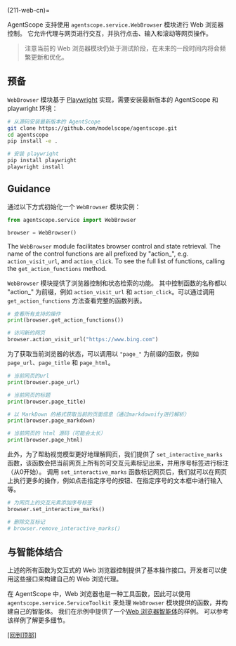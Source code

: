(211-web-cn)=

AgentScope 支持使用 `agentscope.service.WebBrowser` 模块进行 Web 浏览器控制。
它允许代理与网页进行交互，并执行点击、输入和滚动等网页操作。

> 注意当前的 Web 浏览器模块仍处于测试阶段，在未来的一段时间内将会频繁更新和优化。

## 预备

`WebBrowser` 模块基于 [Playwright](https://playwright.dev/) 实现，需要安装最新版本的 AgentScope 和 playwright 环境：

```bash
# 从源码安装最新版本的 AgentScope
git clone https://github.com/modelscope/agentscope.git
cd agentscope
pip install -e .

# 安装 playwright
pip install playwright
playwright install
```

## Guidance

通过以下方式初始化一个 `WebBrowser` 模块实例：

```python
from agentscope.service import WebBrowser

browser = WebBrowser()
```

The `WebBrowser` module facilitates browser control and state retrieval.
The name of the control functions are all prefixed by "action_", e.g. `action_visit_url`,
and `action_click`. To see the full list of functions, calling the `get_action_functions` method.

`WebBrowser` 模块提供了浏览器控制和状态检索的功能。
其中控制函数的名称都以 "action_" 为前缀，例如 `action_visit_url` 和 `action_click`。可以通过调用 `get_action_functions` 方法查看完整的函数列表。

```python
# 查看所有支持的操作
print(browser.get_action_functions())

# 访问新的网页
browser.action_visit_url("https://www.bing.com")
```

为了获取当前浏览器的状态，可以调用以 `"page_"` 为前缀的函数，例如 `page_url`、`page_title` 和 `page_html`。

```python
# 当前网页的url
print(browser.page_url)

# 当前网页的标题
print(browser.page_title)

# 以 MarkDown 的格式获取当前的页面信息（通过markdownify进行解析）
print(browser.page_markdown)

# 当前网页的 html 源码（可能会太长）
print(browser.page_html)
```

此外，为了帮助视觉模型更好地理解网页，我们提供了 `set_interactive_marks` 函数，该函数会把当前网页上所有的可交互元素标记出来，并用序号标签进行标注（从0开始）。
调用 `set_interactive_marks` 函数标记网页后，我们就可以在网页上执行更多的操作，例如点击指定序号的按钮、在指定序号的文本框中进行输入等。

```python
# 为网页上的交互元素添加序号标签
browser.set_interactive_marks()

# 删除交互标记
# browser.remove_interactive_marks()
```

## 与智能体结合

上述的所有函数为交互式的 Web 浏览器控制提供了基本操作接口。开发者可以使用这些接口来构建自己的 Web 浏览代理。


在 AgentScope 中，Web 浏览器也是一种工具函数，因此可以使用 `agentscope.service.ServiceToolkit` 来处理 `WebBrowser` 模块提供的函数，并构建自己的智能体。
我们在示例中提供了一个[Web 浏览器智能体](https://github.com/modelscope/agentscope/tree/main/examples/conversation_with_web_browser_agent)的样例。
可以参考该样例了解更多细节。

[[回到顶部]](#211-web-cn)

